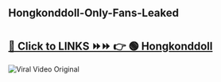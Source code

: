 
 ## Hongkonddoll-Only-Fans-Leaked

# <h2><a href="https://clipsfans.com/Hongkonddoll&ref=git">🔗 Click to LINKS ⏩⏩ 👉 🟢 Hongkonddoll </a></h2>

<a href="https://clipsfans.com/Hongkonddoll&ref=git" rel="nofollow" data-target="animated-image.originalLink"><img src="https://i.ibb.co.com/xMMVF88/686577567.gif" alt="Viral Video Original" style="max-width: 100%; display: inline-block;" data-target="animated-image.originalImage"></a>
